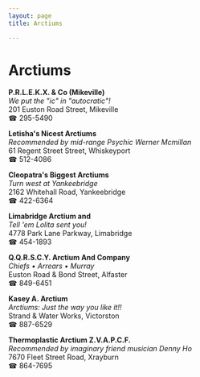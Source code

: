 ```yaml
---
layout: page 
title: Arctiums

---
```



# Arctiums


 **P.R.L.E.K.X. & Co (Mikeville)**  
_We put the "ic" in "autocratic"!_  
201 Euston Road Street, Mikeville  
☎ 295-5490

**Letisha's Nicest Arctiums**  
_Recommended by mid-range Psychic Werner Mcmillan_  
61 Regent Street Street, Whiskeyport  
☎ 512-4086

**Cleopatra's Biggest Arctiums**  
_Turn west at Yankeebridge_  
2162 Whitehall Road, Yankeebridge  
☎ 422-6364

**Limabridge Arctium and**  
_Tell 'em Lolita sent you!_  
4778 Park Lane Parkway, Limabridge  
☎ 454-1893

**Q.Q.R.S.C.Y. Arctium And Company**  
_Chiefs • Arrears • Murray_  
Euston Road & Bond Street, Alfaster  
☎ 849-6451

**Kasey A. Arctium**  
_Arctiums: Just the way you like it!!_  
Strand & Water Works, Victorston  
☎ 887-6529

**Thermoplastic Arctium Z.V.A.P.C.F.**  
_Recommended by imaginary friend musician Denny Ho_  
7670 Fleet Street Road, Xrayburn  
☎ 864-7695

